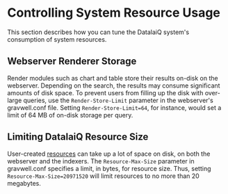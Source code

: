 # Controlling System Resource Usage

This section describes how you can tune the DatalaiQ system's consumption of system resources.

## Webserver Renderer Storage

Render modules such as chart and table store their results on-disk on the webserver. Depending on the search, the results may consume significant amounts of disk space. To prevent users from filling up the disk with over-large queries, use the `Render-Store-Limit` parameter in the webserver's gravwell.conf file. Setting `Render-Store-Limit=64`, for instance, would set a limit of 64 MB of on-disk storage per query.

## Limiting DatalaiQ Resource Size

User-created [resources](/resources/resources) can take up a lot of space on disk, on both the webserver and the indexers. The `Resource-Max-Size` parameter in gravwell.conf specifies a limit, in bytes, for resource size. Thus, setting `Resource-Max-Size=20971520` will limit resources to no more than 20 megabytes.
